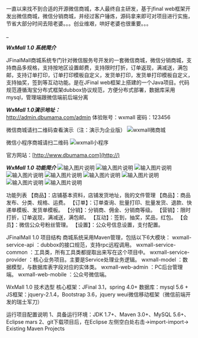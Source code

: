 一直以来找不到合适的开源微信商城，本人最终自主研发，基于jfinal web框架开发出微信商城，微信分销商城，并经过客户锤炼，源码拿来即可对项目进行实施，节省大部分时间去陪老婆。。。创业维艰，哄好老婆也很重要。。。

  _

**_WxMall 1.0 系统简介_** 

JFinalMall商城系统专门针对微信服务号开发的一套微信商城，微信分销商城，支持商品多规格，支持按地区设置邮费，支持限时打折，订单返现，满减送，满包邮，支持订单打印，订单打印模板自定义，发货单打印，发货单打印模板自定义，支持抽奖，签到等互动功能。是在JFinal web框架上搭建的一个Java项目。代码规范遵循淘宝分布式框架dubbox协议规范，方便分布式部署，数据库采用mysql，管理端跟微信端前后端分离

  _**WxMall 1.0演示地址：**_  
http://admin.dbumama.com/admin
体验账号：wxmall
密码：123456

微信商城请扫二维码查看演示（注：演示为企业版）
![wxmall微商城](http://git.oschina.net/uploads/images/2017/0316/100537_42e4b940_471938.jpeg "在这里输入图片标题")

微信小程序商城请扫二维码
![wxmall小程序](https://git.oschina.net/uploads/images/2017/0824/102442_8a96a2b3_471938.jpeg "wxmall-weapp.jpg")

官方网站：[http://www.dbumama.com](http://)

 **_WxMall 1.0 功能简介_** 
![输入图片说明](https://gitee.com/uploads/images/2017/1227/120552_035cd6ad_471938.png "QQ图片20171215172721.png")
![输入图片说明](https://gitee.com/uploads/images/2017/1227/120608_2cbbf67e_471938.png "QQ图片20171215172758.png")
![输入图片说明](https://gitee.com/uploads/images/2017/1227/120620_c704c1f4_471938.png "QQ图片20171215172825.png")
![输入图片说明](https://gitee.com/uploads/images/2017/1227/120632_aeda507c_471938.png "QQ图片20171215172847.png")
![输入图片说明](https://gitee.com/uploads/images/2017/1227/120643_4f401b2c_471938.png "QQ图片20171215172904.png")
![输入图片说明](https://gitee.com/uploads/images/2017/1227/120701_102016dd_471938.png "QQ图片20171215172930.png")
![输入图片说明](https://gitee.com/uploads/images/2017/1227/120716_8d8c17f2_471938.png "QQ图片20171215172944.png")
![输入图片说明](https://gitee.com/uploads/images/2017/1227/120725_e509ccec_471938.png "QQ图片20171215172959.png")
![输入图片说明](https://gitee.com/uploads/images/2017/1227/120736_4e64e721_471938.png "QQ图片20171215173020.png")

功能列表
【商品】：店铺基本资料，店铺发货地址，我的文件管理
【商品】：商品发布、分类、规格、运费。
【订单】：订单查询、批量打印、批量发货、退款、快递单模板、发货单模板。
【分销】：分销商、佣金、分销商等级。
【营销】：限时打折，订单返现，满减送，满包邮。
【互动】：签到，抽奖，奖品，红包。
【会员】：微信公众号粉丝管理。
【设置】：公众号信息设置，支付配置。

JFinalMall 1.0 项目结构
商城系统采用Maven管理，包括以下6大模块：
wxmall-service-api ：dubbox的接口规范，支持rpc远程调用。
wxmall-service-common ：工具类，所有工具类都提取出来写在这个项目中。
wxmall-service-provider ：核心业务项目。主要是Service处理业务逻辑。
wxmall-model ：数据模型，与数据库表字段对应的实体类。
wxmall-web-admin ：PC后台管理端。
wxmall-web-mobile ：公众号微信端。

WxMall 1.0 技术选型
核心框架：JFinal 3.1，spring 4.0+
数据库：mysql 5.6 + 
JS框架：jquery-2.1.4，Bootstrap 3.6，jquery weui微信移动框架（微信前端开发的瑞士军刀）

运行项目配置说明
1、具备运行环境：JDK 1.7+、Maven 3.0+、MySQL 5.6+、Eclipse mars 
2、git下载项目后，在Eclipse 左侧空白处右击->import-import-> Existing Maven Projects
